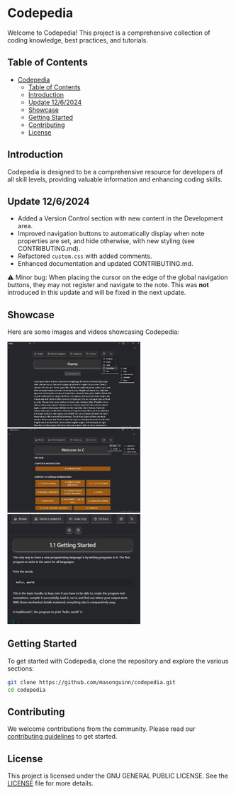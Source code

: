 # Codepedia

Welcome to Codepedia! This project is a comprehensive collection of coding knowledge, best practices, and tutorials.

## Table of Contents

- [Codepedia](#codepedia)
  - [Table of Contents](#table-of-contents)
  - [Introduction](#introduction)
  - [Update 12/6/2024](#update-1262024)
  - [Showcase](#showcase)
  - [Getting Started](#getting-started)
  - [Contributing](#contributing)
  - [License](#license)

## Introduction

Codepedia is designed to be a comprehensive resource for developers of all skill levels, providing valuable information and enhancing coding skills.

## Update 12/6/2024

- Added a Version Control section with new content in the Development area.
- Improved navigation buttons to automatically display when note properties are set, and hide otherwise, with new styling (see CONTRIBUTING.md).
- Refactored `custom.css` with added comments.
- Enhanced documentation and updated CONTRIBUTING.md.

⚠️ Minor bug: When placing the cursor on the edge of the global navigation buttons, they may not register and navigate to the note. This was **not** introduced in this update and will be fixed in the next update.

## Showcase

Here are some images and videos showcasing Codepedia:

<img src="config/Resources/showcase_pic01.png" alt="Showcase picture 1" width="300">

<img src="config/Resources/showcase_pic02.png" alt="Showcase picture 2" width="300">

<img src="config/Resources/showcase_pic03.png" alt="Showcase picture 3" width="300">

## Getting Started

To get started with Codepedia, clone the repository and explore the various sections:

```bash
git clone https://github.com/masonguinn/codepedia.git
cd codepedia
```

## Contributing

We welcome contributions from the community. Please read our [contributing guidelines](CONTRIBUTING.md) to get started.

## License

This project is licensed under the GNU GENERAL PUBLIC LICENSE. See the [LICENSE](LICENSE) file for more details.
